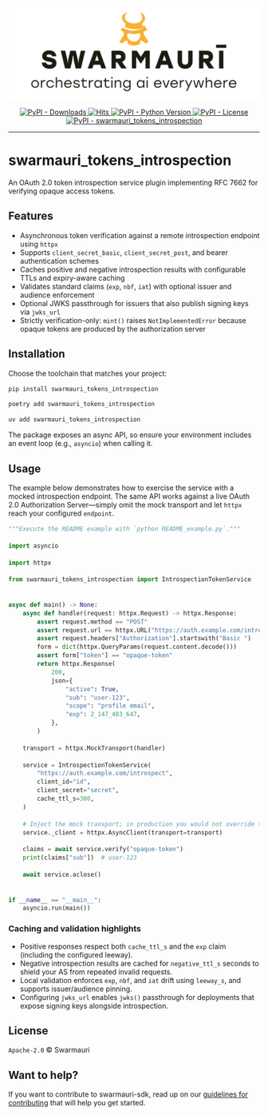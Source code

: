 ![Swarmauri Logo](https://github.com/swarmauri/swarmauri-sdk/blob/3d4d1cfa949399d7019ae9d8f296afba773dfb7f/assets/swarmauri.brand.theme.svg)

<p align="center">
    <a href="https://pypi.org/project/swarmauri_tokens_introspection/">
        <img src="https://img.shields.io/pypi/dm/swarmauri_tokens_introspection" alt="PyPI - Downloads"/>
    </a>
    <a href="https://hits.sh/github.com/swarmauri/swarmauri-sdk/tree/master/pkgs/standards/swarmauri_tokens_introspection/">
        <img alt="Hits" src="https://hits.sh/github.com/swarmauri/swarmauri-sdk/tree/master/pkgs/standards/swarmauri_tokens_introspection.svg"/>
    </a>
    <a href="https://pypi.org/project/swarmauri_tokens_introspection/">
        <img src="https://img.shields.io/pypi/pyversions/swarmauri_tokens_introspection" alt="PyPI - Python Version"/>
    </a>
    <a href="https://pypi.org/project/swarmauri_tokens_introspection/">
        <img src="https://img.shields.io/pypi/l/swarmauri_tokens_introspection" alt="PyPI - License"/>
    </a>
    <a href="https://pypi.org/project/swarmauri_tokens_introspection/">
        <img src="https://img.shields.io/pypi/v/swarmauri_tokens_introspection?label=swarmauri_tokens_introspection&color=green" alt="PyPI - swarmauri_tokens_introspection"/>
    </a>
</p>

---

# swarmauri_tokens_introspection

An OAuth 2.0 token introspection service plugin implementing RFC 7662 for verifying opaque access tokens.

## Features

- Asynchronous token verification against a remote introspection endpoint using `httpx`
- Supports `client_secret_basic`, `client_secret_post`, and bearer authentication schemes
- Caches positive and negative introspection results with configurable TTLs and expiry-aware caching
- Validates standard claims (`exp`, `nbf`, `iat`) with optional issuer and audience enforcement
- Optional JWKS passthrough for issuers that also publish signing keys via `jwks_url`
- Strictly verification-only: `mint()` raises `NotImplementedError` because opaque tokens are produced by the authorization server

## Installation

Choose the toolchain that matches your project:

```bash
pip install swarmauri_tokens_introspection
```

```bash
poetry add swarmauri_tokens_introspection
```

```bash
uv add swarmauri_tokens_introspection
```

The package exposes an async API, so ensure your environment includes an event loop (e.g., `asyncio`) when calling it.

## Usage

The example below demonstrates how to exercise the service with a mocked introspection endpoint. The same API works against a live OAuth 2.0 Authorization Server—simply omit the mock transport and let `httpx` reach your configured `endpoint`.

```python
"""Execute the README example with `python README_example.py`."""

import asyncio

import httpx

from swarmauri_tokens_introspection import IntrospectionTokenService


async def main() -> None:
    async def handler(request: httpx.Request) -> httpx.Response:
        assert request.method == "POST"
        assert request.url == httpx.URL("https://auth.example.com/introspect")
        assert request.headers["Authorization"].startswith("Basic ")
        form = dict(httpx.QueryParams(request.content.decode()))
        assert form["token"] == "opaque-token"
        return httpx.Response(
            200,
            json={
                "active": True,
                "sub": "user-123",
                "scope": "profile email",
                "exp": 2_147_483_647,
            },
        )

    transport = httpx.MockTransport(handler)

    service = IntrospectionTokenService(
        "https://auth.example.com/introspect",
        client_id="id",
        client_secret="secret",
        cache_ttl_s=300,
    )

    # Inject the mock transport; in production you would not override the client.
    service._client = httpx.AsyncClient(transport=transport)

    claims = await service.verify("opaque-token")
    print(claims["sub"])  # user-123

    await service.aclose()


if __name__ == "__main__":
    asyncio.run(main())
```

### Caching and validation highlights

- Positive responses respect both `cache_ttl_s` and the `exp` claim (including the configured leeway).
- Negative introspection results are cached for `negative_ttl_s` seconds to shield your AS from repeated invalid requests.
- Local validation enforces `exp`, `nbf`, and `iat` drift using `leeway_s`, and supports issuer/audience pinning.
- Configuring `jwks_url` enables `jwks()` passthrough for deployments that expose signing keys alongside introspection.

## License

`Apache-2.0` © Swarmauri

## Want to help?

If you want to contribute to swarmauri-sdk, read up on our
[guidelines for contributing](https://github.com/swarmauri/swarmauri-sdk/blob/master/CONTRIBUTING.md)
that will help you get started.
